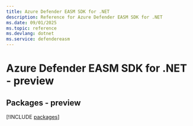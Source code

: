 ```yaml
---
title: Azure Defender EASM SDK for .NET
description: Reference for Azure Defender EASM SDK for .NET
ms.date: 09/01/2025
ms.topic: reference
ms.devlang: dotnet
ms.service: defendereasm
---
```

# Azure Defender EASM SDK for .NET - preview
## Packages - preview
[!INCLUDE [packages](defender-easm-index.md)]